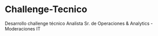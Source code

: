 # Challenge-Tecnico
Desarrollo challenge técnico Analista Sr. de Operaciones &amp; Analytics - Moderaciones IT
